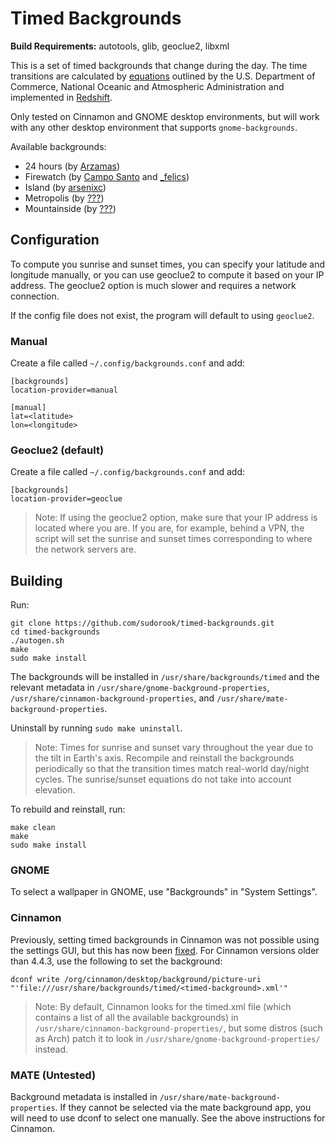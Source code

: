 # Timed Backgrounds

**Build Requirements:** autotools, glib, geoclue2, libxml

This is a set of timed backgrounds that change during the day.  The time
transitions are calculated by
[equations](http://www.srrb.noaa.gov/highlights/sunrise/calcdetails.html)
outlined by the U.S. Department of Commerce, National Oceanic and Atmospheric
Administration and implemented in
[Redshift](https://github.com/jonls/redshift).

Only tested on Cinnamon and GNOME desktop environments, but will work with any
other desktop environment that supports `gnome-backgrounds`.

Available backgrounds:
 * 24 hours (by [Arzamas](https://www.deviantart.com/arzamas/gallery))
 * Firewatch (by [Campo Santo](https://blog.camposanto.com/post/138965082204/firewatch-launch-wallpaper-when-we-redid-the) and [\_felics](https://www.reddit.com/r/Firewatch/comments/458ohf/i_made_a_night_version_of_the_launch_wallpaper/))
 * Island (by [arsenixc](https://arsenixc.deviantart.com/gallery/))
 * Metropolis (by [???](https://imgur.com/a/JH7RJ#2))
 * Mountainside (by [???](https://imgur.com/a/vqb7Q))


## Configuration

To compute you sunrise and sunset times, you can specify your latitude and
longitude manually, or you can use geoclue2 to compute it based on your IP
address. The geoclue2 option is much slower and requires a network connection.

If the config file does not exist, the program will default to using
`geoclue2`.


### Manual

Create a file called `~/.config/backgrounds.conf` and add:

```
[backgrounds]
location-provider=manual

[manual]
lat=<latitude>
lon=<longitude>
```

### Geoclue2 (default)

Create a file called `~/.config/backgrounds.conf` and add:

```
[backgrounds]
location-provider=geoclue
```

> Note: If using the geoclue2 option, make sure that your IP address is located
> where you are. If you are, for example, behind a VPN, the script will set the
> sunrise and sunset times corresponding to where the network servers are.

## Building

Run:
```
git clone https://github.com/sudorook/timed-backgrounds.git
cd timed-backgrounds
./autogen.sh
make
sudo make install
```

The backgrounds will be installed in `/usr/share/backgrounds/timed` and the
relevant metadata in `/usr/share/gnome-background-properties`,
`/usr/share/cinnamon-background-properties`, and
`/usr/share/mate-background-properties`.

Uninstall by running `sudo make uninstall`.

> Note: Times for sunrise and sunset vary throughout the year due to the tilt
> in Earth's axis. Recompile and reinstall the backgrounds periodically so that
> the transition times match real-world day/night cycles. The sunrise/sunset
> equations do not take into account elevation.

To rebuild and reinstall, run:
```
make clean
make
sudo make install
```


### GNOME

To select a wallpaper in GNOME, use "Backgrounds" in "System Settings".


### Cinnamon

Previously, setting timed backgrounds in Cinnamon was not possible using the
settings GUI, but this has now been
[fixed](https://github.com/linuxmint/Cinnamon/issues/5586). For Cinnamon
versions older than 4.4.3, use the following to set the background:

```
dconf write /org/cinnamon/desktop/background/picture-uri "'file:///usr/share/backgrounds/timed/<timed-background>.xml'"
```

> Note: By default, Cinnamon looks for the timed.xml file (which contains a
> list of all the available backgrounds) in
> `/usr/share/cinnamon-background-properties/`, but some distros (such as Arch)
> patch it to look in `/usr/share/gnome-background-properties/` instead.


### MATE (Untested)

Background metadata is installed in `/usr/share/mate-background-properties`. If
they cannot be selected via the mate background app, you will need to use dconf
to select one manually. See the above instructions for Cinnamon.
